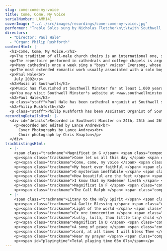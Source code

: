 ```yaml
---
slug: come-come-my-voice
title: Come, Come, My Voice
serialNumber: LAMM141
coverImage: "../../src/images/recordings/come-come-my-voice.jpg"
performer: "Treble Solos sung by Nicholas Fletcher\n\t\twith Southwell Minster Choir"
directors:
  - "Director: Paul Hale"
  - "Organ: Philip Rushforth"
contentHtml: |-
  <h1>Come, Come, My Voice.</h1>
  <p>The tradition of all-male church choirs is an international one, stretching back many centuries. In Britain we are hugely fortunate - indeed the envy of the world - that here alone do our cathedrals still resonate, day by day, to the sound of men and boys singing their Creator's praises.</p>
  <p>The repertoire performed in cathedrals and college chapels is arguably wider and more diverse than that written for any other medium. Within that broad tradition several elements are present in the music of every age; one of these is the use of the solo boy's voice. It is a sound which has enchanted composers throughout the ages - from Bach to Britten, Handel (remember his marking 'the boy' in Messiah) to Hurford. Solo roles for a boy's voice are found not only in Anglican anthems and in the major choral works of Bach and Handel, but also in many settings of the Magnificat, particularly those of post romantic composers such as the three represented in this programme - C V Stanford, George Dyson and H K Andrews. Each approaches writing for the boy's voice entirely differently: Stanford with the famous 'spinning-wheel' organ accompaniment, occasional entries by the choir amplifying the harmony and broadening the dynamic range, Dyson with the limpid simplicity of a Schubertian song stripped to its bare essentials, Andrews with the beauty of his New College, Oxford, choir singing unaccompanied in mind (a beauty which caused William Harris to compose Faire is the Heaven for New College choir when he was organist there). Each setting is of haunting loveliness - the more so because of the very nature of the almost disembodied effect of the mature boy's voice floating above the texture.</p>
  <p>Many cathedrals once a week sing a "boys' voices" Evensong, whose repertoire embraces all periods of composition. Several items in this concert stem from Southwell's 'Tuesday evening' repertoire: arias by Bach and Handel, a sacred song by Stanford, and anthems by Lallouette, Vaughan Williams (usually heard as a baritone solo), Hurford, Rutter, Ireland, Mendelssohn and - perhaps surprisingly - jazz musician John Dankworth, whose haunting Light beyond shadow is a firm favourite with Southwell choristers and congregation. Christmas is, of course, a time when the boy's voice comes into its own; we have allowed ourselves one Christmas piece in this programme - Kenneth Leighton's imaginative and beautiful setting of the 'Coventry Carol', with its prominent part for solo treble.</p>
  <p>The most extended romantic work usually associated with a solo boy is Mendelssohn's Hear my prayer, whose lyrical, varied and somewhat dramatic first section is of course followed by the ever-popular O, for the wings of a dove. The range and depth of expression demanded by such a work calls for a boy of maturity - inevitably a boy nearing the end of his time as a treble. Thus it is that many such recordings capture the final flowering of a voice which has done sterling service for up to six years in the cathedral's choir stalls. So it is with Nicholas Fletcher, a dedicated Southwell chorister, whose voice just held out for these demanding recording sessions. Our hope is that Nicholas's singing, and that of the Minster Choir, will bring as much delight and spiritual refreshment to all who listen to our CD as it has brought to the cathedral congregations at Southwell over the last few years.</p>
  <p>Paul Hale<br>
    July 2002</p>
  <h2>Music at Southwell</h2>
  <p>Music has flourished at Southwell Minster for at least 1,000 years, during which time it has been supplied every day by the Minster Choir: boys educated at the Minster School and six Lay Clerks. On the Minster assuming cathedral status in 1884 the Choir¹s outreach grew. It is very much regarded as a musical jewel in Nottinghamshire¹s crown, regularly broadcasting, recording and touring in addition to the daily choral services in the Minster. Many former Choristers have achieved much in later life ­ a fact which encourages generation after generation of parents to entrust their sons to our care. Long may this unique tradition flourish in the cathedrals of our land.</p>
  <p>You may visit Southwell Minster¹s website at <www.southwellminster.org.uk> where there is much information about the Minster and its music. The Minster School may be contacted about Choristerships on a 24-hour hot-line: 01636 817360.</www.southwellminster.org.uk><wbr></wbr></p>
  <h2>Paul Hale</h2>
  <p class="staff">Paul Hale has been cathedral organist at Southwell since Easter 1989. He holds the ancient title of Organist &amp; Rector Chori, and when he is not fulfilling those functions also conducts the Nottingham Bach Choir, edits Organists¹ Review and is an active organ adviser locally and nationally. Well known in the UK, Europe and the USA as a recitalist, choral trainer and lecturer, Paul has recently completed a period as President of the Cathedral Organists¹ Association. He counts himself immensely privileged to run the music at Southwell, where the beauties of the building, its liturgy and its organs are a daily inspiration for him.</p>
  <h2>Philip Rushforth</h2>
  <p class="staff">Philip Rushforth has been Assistant Organist of Southwell Minster for eight years, following three years as Organ Scholar of Trinity College Cambridge. A pupil of Roger Fisher and David Sanger, he was a finalist in the 2001 RCO Young Performer of the Year competition, and has become increasingly well-known for his accompanying skills, choir-training abilities and superb organ recitals. In September 2002 he returns to Chester Cathedral (where he was previously Head Chorister and Organ Scholar) to assist David Poulter in the running of the large music department and various choirs there.</p>
recordingDetailsHtml: |-
  <div id="details">Recorded in Southwell Minster on 24th, 25th and 26th April 2002 by kind permission of the Dean and Chapter.
    <p>Recorded and edited by Lance Andrews<br>
      Cover Photographs by Lance Andrews<br>
      Choir photograph by Chris Knapton</p>
  </div>
trackListingsHtml:
  - |-
    <span class="trackname">Magnificat in G </span> <span class="composer"> Charles Villiers Stanford</span>
    <p><span class="trackname">Come let us all this day </span> <span class="composer">Johann Sebastian Bach</span></p>
    <p><span class="trackname">Come, come, my voice </span> <span class="composer">Johann Sebastian Bach</span></p>
    <p><span class="trackname">My heart ever faithful </span> <span class="composer">Johann Sebastian Bach</span></p>
    <p><span class="trackname">O mysterium ineffabile </span> <span class="composer">J F Lallouette</span></p>
    <p><span class="trackname">How beautiful are the feet </span> <span class="composer">Georg Frederick Handel</span></p>
    <p><span class="trackname">I know that my Redeemer liveth </span> <span class="composer">Georg Frederick Handel</span></p>
    <p><span class="trackname">Magnificat in F </span> <span class="composer">George Dyson</span></p>
    <p><span class="trackname">The Call Ralph </span> <span class="composer">Vaughan Williams</span></p>
  - |-
    <span class="trackname">Litany to the Holy Spirit </span> <span class="composer"> Peter Hurford</span>
    <p><span class="trackname">A Gaelic Blessing </span> <span class="composer">John Rutter</span></p>
    <p><span class="trackname">Light of the world </span> <span class="composer">John Dankworth</span></p>
    <p><span class="trackname">Ex ore innocentium </span> <span class="composer">John Ireland</span></p>
    <p><span class="trackname">Lully, lulla, thou little tiny child </span> <span class="composer"> Kenneth Leighton</span></p>
    <p><span class="trackname">Magnificat in D </span> <span class="composer">Herbert Kennedy Andrews</span></p>
    <p><span class="trackname">A song of peace </span> <span class="composer">Charles Villiers Stanford</span></p>
    <p><span class="trackname">Lord, at all times I will bless Thee </span> <span class="composer">Felix Mendelssohn</span></p>
    <p><span class="trackname">Hear my prayer </span> <span class="composer">Felix Mendelssohn</span></p>
    <p><span id="playingtime">Total playing time 65m 07s</span></p>
---
```

